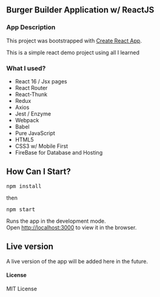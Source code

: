 ## Burger Builder Application w/ ReactJS

### App Description

This project was bootstrapped with [Create React App](https://github.com/facebookincubator/create-react-app).

This is a simple react demo project using all I learned

### What I used?

- React 16 / Jsx pages
- React Router
- React-Thunk
- Redux
- Axios
- Jest / Enzyme
- Webpack
- Babel
- Pure JavaScript
- HTML5
- CSS3 w/ Mobile First
- FireBase for Database and Hosting

## How Can I Start?

<pre>npm install</pre>
then
<pre>npm start</pre>

Runs the app in the development mode.<br>
Open [http://localhost:3000](http://localhost:3000) to view it in the browser.

## Live version

A live version of the app will be added here in the future.

#### License

MIT License